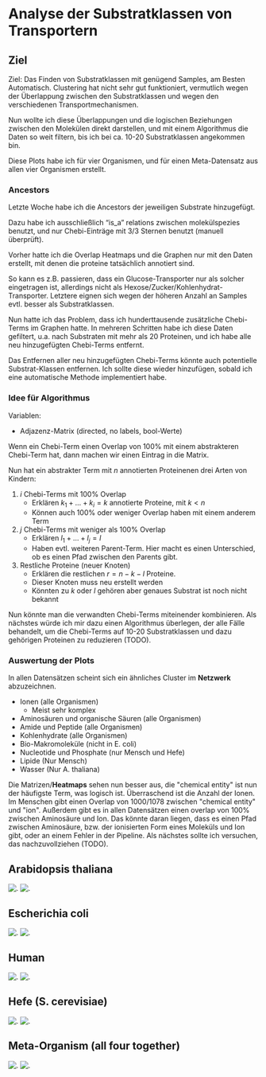 # Analyse der Substratklassen von Transportern

## Ziel

Ziel: Das Finden von Substratklassen mit genügend Samples, am Besten Automatisch. Clustering hat nicht sehr gut funktioniert, vermutlich wegen der Überlappung zwischen den Substratklassen und wegen den verschiedenen Transportmechanismen.

Nun wollte ich diese Überlappungen und die logischen Beziehungen zwischen den Molekülen direkt darstellen, und mit einem Algorithmus die Daten so weit filtern, bis ich bei ca. 10-20 Substratklassen angekommen bin.

Diese Plots habe ich für vier Organismen, und für einen Meta-Datensatz aus allen vier Organismen erstellt.

### Ancestors

Letzte Woche habe ich die Ancestors der jeweiligen Substrate hinzugefügt.

Dazu habe ich ausschließlich “is_a” relations zwischen molekülspezies benutzt, und nur Chebi-Einträge mit 3/3 Sternen benutzt (manuell überprüft).

Vorher hatte ich die Overlap Heatmaps und die Graphen nur mit den Daten erstellt, mit denen die proteine tatsächlich annotiert sind.

So kann es z.B. passieren, dass ein Glucose-Transporter nur als solcher eingetragen ist, allerdings nicht als Hexose/Zucker/Kohlenhydrat-Transporter. Letztere eignen sich wegen der höheren Anzahl an Samples evtl. besser als Substratklassen.

Nun hatte ich das Problem, dass ich hunderttausende zusätzliche Chebi-Terms im Graphen hatte. In mehreren Schritten habe ich diese Daten gefiltert, u.a. nach Substraten mit mehr als 20 Proteinen, und ich habe alle neu hinzugefügten Chebi-Terms entfernt.

Das Entfernen aller neu hinzugefügten Chebi-Terms könnte auch potentielle Substrat-Klassen entfernen. Ich sollte diese wieder hinzufügen, sobald ich eine automatische Methode implementiert habe.

### Idee für Algorithmus

Variablen:

- Adjazenz-Matrix (directed, no labels, bool-Werte)

Wenn ein Chebi-Term einen Overlap von 100% mit einem abstrakteren Chebi-Term hat, dann machen wir einen Eintrag in die Matrix.

Nun hat ein abstrakter Term mit $n$ annotierten Proteinenen drei Arten von Kindern:

1. $i$ Chebi-Terms mit 100% Overlap
    - Erklären $k_1 + \dots + k_i = k$ annotierte Proteine, mit $k < n$
    - Können auch 100% oder weniger Overlap haben mit einem anderem Term
2. $j$ Chebi-Terms mit weniger als 100% Overlap
    - Erklären $l_1 + \dots + l_j = l$
    - Haben evtl. weiteren Parent-Term. Hier macht es einen Unterschied, ob es einen Pfad zwischen den Parents gibt.
3. Restliche Proteine (neuer Knoten)
    - Erklären die restlichen $r = n - k - l$ Proteine.
    - Dieser Knoten muss neu erstellt werden
    - Könnten zu $k$ oder $l$ gehören aber genaues Substrat ist noch nicht bekannt

Nun könnte man die verwandten Chebi-Terms miteinender kombinieren. Als nächstes würde ich mir dazu einen Algorithmus überlegen, der alle Fälle behandelt, um die Chebi-Terms auf 10-20 Substratklassen und dazu gehörigen Proteinen zu reduzieren (TODO).

<!-- Es gibt mehrere mögliche Gründe, warum ein  -->

### Auswertung der Plots

In allen Datensätzen scheint sich ein ähnliches Cluster im **Netzwerk** abzuzeichnen.

- Ionen (alle Organismen)
  - Meist sehr komplex
- Aminosäuren und organische Säuren (alle Organismen)
- Amide und Peptide (alle Organismen)
- Kohlenhydrate (alle Organismen)
- Bio-Makromoleküle (nicht in E. coli)
- Nucleotide und Phosphate (nur Mensch und Hefe)
- Lipide (Nur Mensch)
- Wasser (Nur A. thaliana)

Die Matrizen/**Heatmaps** sehen nun besser aus, die "chemical entity" ist nun der häufigste Term, was logisch ist. Überraschend ist die Anzahl der Ionen. Im Menschen gibt einen Overlap von 1000/1078 zwischen "chemical entity" und "ion". Außerdem gibt es in allen Datensätzen einen overlap von 100% zwischen Aminosäure und Ion. Das könnte daran liegen, dass es einen Pfad zwischen Aminosäure, bzw. der ionisierten Form eines Moleküls und Ion gibt, oder an einem Fehler in der Pipeline. Als nächstes sollte ich versuchen, das nachzuvollziehen (TODO).

## Arabidopsis thaliana

![.](../plots/heatmap_athaliana.png)
![.](../plots/graph_athaliana.png)

## Escherichia coli

![.](../plots/heatmap_ecoli.png)
![.](../plots/graph_ecoli.png)

## Human

![.](../plots/heatmap_human.png)
![.](../plots/graph_human.png)

## Hefe (S. cerevisiae)

![.](../plots/heatmap_yeast.png)
![.](../plots/graph_yeast.png)

## Meta-Organism (all four together)

![.](../plots/heatmap_athaliana+ecoli+human+yeast.png)
![.](../plots/graph_athaliana+ecoli+human+yeast.png)
